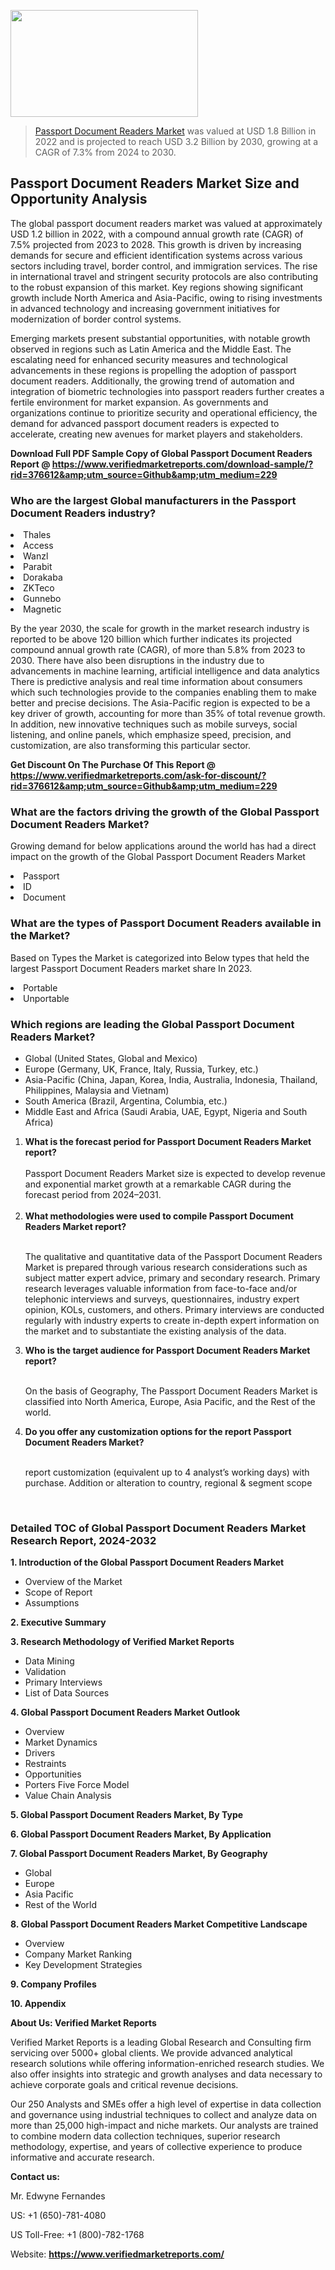 <img src="https://ffe5etoiles.com/wp-content/uploads/2024/12/MST1-300x171.png" alt="" width="300" height="171" class="alignnone size-medium wp-image-20088" /><blockquote><p><p><a href="https://www.verifiedmarketreports.com/download-sample/?rid=376612&utm_source=Github&utm_medium=229" target="_blank">Passport Document Readers Market</a> was valued at USD 1.8 Billion in 2022 and is projected to reach USD 3.2 Billion by 2030, growing at a CAGR of 7.3% from 2024 to 2030.</p></blockquote><p><h2>Passport Document Readers Market Size and Opportunity Analysis</h2><p>The global passport document readers market was valued at approximately USD 1.2 billion in 2022, with a compound annual growth rate (CAGR) of 7.5% projected from 2023 to 2028. This growth is driven by increasing demands for secure and efficient identification systems across various sectors including travel, border control, and immigration services. The rise in international travel and stringent security protocols are also contributing to the robust expansion of this market. Key regions showing significant growth include North America and Asia-Pacific, owing to rising investments in advanced technology and increasing government initiatives for modernization of border control systems.</p><p>Emerging markets present substantial opportunities, with notable growth observed in regions such as Latin America and the Middle East. The escalating need for enhanced security measures and technological advancements in these regions is propelling the adoption of passport document readers. Additionally, the growing trend of automation and integration of biometric technologies into passport readers further creates a fertile environment for market expansion. As governments and organizations continue to prioritize security and operational efficiency, the demand for advanced passport document readers is expected to accelerate, creating new avenues for market players and stakeholders.</p></p><p class=""><strong>Download Full PDF Sample Copy of Global Passport Document Readers Report @ <a href="https://www.verifiedmarketreports.com/download-sample/?rid=376612&amp;utm_source=Github&amp;utm_medium=229" target="_blank">https://www.verifiedmarketreports.com/download-sample/?rid=376612&amp;utm_source=Github&amp;utm_medium=229</a></strong></p><h3 id="" class="">Who are the largest Global manufacturers in the Passport Document Readers industry?</h3><p><li>Thales</li><li> Access</li><li> Wanzl</li><li> Parabit</li><li> Dorakaba</li><li> ZKTeco</li><li> Gunnebo</li><li> Magnetic</li></p><div class=""><div class="" dir="" data-message-author-role="" data-message-id="" data-message-model-slug=""><div class=""><div class=""><div class=""><div class="" dir="" data-message-author-role="" data-message-id="" data-message-model-slug=""><div class=""><div class=""><p>By the year 2030, the scale for growth in the market research industry is reported to be above 120 billion which further indicates its projected compound annual growth rate (CAGR), of more than 5.8% from 2023 to 2030. There have also been disruptions in the industry due to advancements in machine learning, artificial intelligence and data analytics There is predictive analysis and real time information about consumers which such technologies provide to the companies enabling them to make better and precise decisions. The Asia-Pacific region is expected to be a key driver of growth, accounting for more than 35% of total revenue growth. In addition, new innovative techniques such as mobile surveys, social listening, and online panels, which emphasize speed, precision, and customization, are also transforming this particular sector.</p><p><strong>Get Discount On The Purchase Of This Report @&nbsp; <a href="https://www.verifiedmarketreports.com/ask-for-discount/?rid=376612&amp;utm_source=Github&amp;utm_medium=229" target="_blank">https://www.verifiedmarketreports.com/ask-for-discount/?rid=376612&amp;utm_source=Github&amp;utm_medium=229</a></strong></p></div></div></div></div></div></div></div></div><h3 id="" class="">What are the factors driving the growth of the Global Passport Document Readers Market?</h3><p id="" class="">Growing demand for below applications around the world has had a direct impact on the growth of the Global Passport Document Readers Market</p><p id="" class=""><li>Passport</li><li> ID</li><li> Document</li></p><h3 id="" class="">What are the types of Passport Document Readers available in the Market?</h3><p id="" class="">Based on Types the Market is categorized into Below types that held the largest Passport Document Readers market share In 2023.</p><p id="" class=""><li>Portable</li><li> Unportable</li></p><h3 id="" class="">Which regions are leading the Global Passport Document Readers Market?</h3><ul><li>Global (United States, Global and Mexico)</li><li>Europe (Germany, UK, France, Italy, Russia, Turkey, etc.)</li><li>Asia-Pacific (China, Japan, Korea, India, Australia, Indonesia, Thailand, Philippines, Malaysia and Vietnam)</li><li>South America (Brazil, Argentina, Columbia, etc.)</li><li>Middle East and Africa (Saudi Arabia, UAE, Egypt, Nigeria and South Africa)</li></ul><p><ol><li><strong>What is the forecast period for Passport Document Readers Market report?<br /></strong><br /><span data-sheets-root="1" data-sheets-value="{&quot;1&quot;:2,&quot;2&quot;:&quot;XXXX size is expected to develop revenue and exponential market growth at a remarkable CAGR during the forecast period from 2024&ndash;2030.&quot;}" data-sheets-userformat="{&quot;2&quot;:12674,&quot;4&quot;:{&quot;1&quot;:2,&quot;2&quot;:16776960},&quot;10&quot;:2,&quot;11&quot;:0,&quot;15&quot;:&quot;Arial&quot;,&quot;16&quot;:12}">Passport Document Readers Market size is expected to develop revenue and exponential market growth at a remarkable CAGR during the forecast period from 2024&ndash;2031.</span><br /><br /></li><li><strong>What methodologies were used to compile Passport Document Readers Market report?<br /><br /></strong><p>The qualitative and quantitative data of the&nbsp;Passport Document Readers Market is prepared through various research considerations such as subject matter expert advice, primary and secondary research. Primary research leverages valuable information from face-to-face and/or telephonic interviews and surveys, questionnaires, industry expert opinion, KOLs, customers, and others. Primary interviews are conducted regularly with industry experts to create in-depth expert information on the market and to substantiate the existing analysis of the data.&nbsp;</p></li><li><strong>Who is the target audience for Passport Document Readers Market report?<br /><br /></strong><p>On the basis of Geography, The&nbsp;Passport Document Readers Market is classified into North America, Europe, Asia Pacific, and the Rest of the world.</p></li><li><strong>Do you offer any customization options for the report Passport Document Readers Market?<br /><br /></strong><p>report customization (equivalent up to 4 analyst&rsquo;s working days) with purchase. Addition or alteration to country, regional &amp; segment scope</p><p>&nbsp;</p></li></ol></p><h3 id="" class="">Detailed TOC of Global Passport Document Readers Market Research Report, 2024-2032</h3><p id="" class=""><strong>1. Introduction of the Global Passport Document Readers Market</strong></p><ul><li>Overview of the Market</li><li>Scope of Report</li><li>Assumptions</li></ul><p id="" class=""><strong>2. Executive Summary</strong></p><p id="" class=""><strong>3. Research Methodology of&nbsp;Verified Market Reports</strong></p><ul><li>Data Mining</li><li>Validation</li><li>Primary Interviews</li><li>List of Data Sources</li></ul><p id="" class=""><strong>4. Global Passport Document Readers Market Outlook</strong></p><ul><li>Overview</li><li>Market Dynamics</li><li>Drivers</li><li>Restraints</li><li>Opportunities</li><li>Porters Five Force Model</li><li>Value Chain Analysis</li></ul><p id="" class=""><strong>5. Global Passport Document Readers Market, By&nbsp;Type</strong></p><p id="" class=""><strong>6. Global Passport Document Readers Market, By Application</strong></p><p id="" class=""><strong>7. Global Passport Document Readers Market, By Geography</strong></p><ul><li>Global</li><li>Europe</li><li>Asia Pacific</li><li>Rest of the World</li></ul><p id="" class=""><strong>8. Global Passport Document Readers Market Competitive Landscape</strong></p><ul><li>Overview</li><li>Company Market Ranking</li><li>Key Development Strategies</li></ul><p id="" class=""><strong>9. Company Profiles</strong></p><p id="" class=""><strong>10. Appendix</strong></p><p id="" class=""><strong>About Us: Verified Market Reports</strong></p><p id="" class="">Verified Market Reports is a leading Global Research and Consulting firm servicing over 5000+ global clients. We provide advanced analytical research solutions while offering information-enriched research studies. We also offer insights into strategic and growth analyses and data necessary to achieve corporate goals and critical revenue decisions.</p><p id="" class="">Our 250 Analysts and SMEs offer a high level of expertise in data collection and governance using industrial techniques to collect and analyze data on more than 25,000 high-impact and niche markets. Our analysts are trained to combine modern data collection techniques, superior research methodology, expertise, and years of collective experience to produce informative and accurate research.</p><p id="" class=""><strong>Contact us:</strong></p><p id="" class="">Mr. Edwyne Fernandes</p><p id="" class="">US: +1 (650)-781-4080</p><p id="" class="">US Toll-Free: +1 (800)-782-1768</p><p id="" class="">Website: <a target="" data-test-app-aware-link=""><strong>https://www.verifiedmarketreports.com/</strong></a></p>
